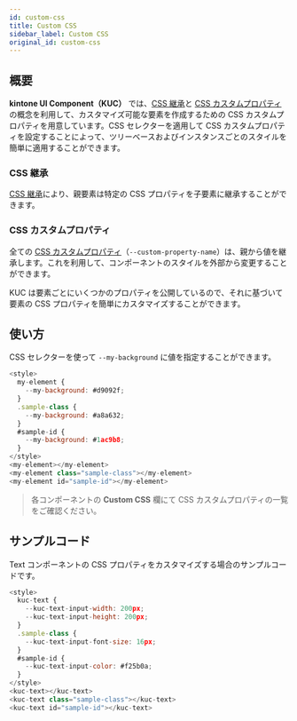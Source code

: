 ```yaml
---
id: custom-css
title: Custom CSS
sidebar_label: Custom CSS
original_id: custom-css
---
```


## 概要

**kintone UI Component（KUC）** では、[CSS 継承](#css-継承)と [CSS カスタムプロパティ](#css-カスタムプロパティ)の概念を利用して、カスタマイズ可能な要素を作成するための CSS カスタムプロパティを用意しています。CSS セレクターを適用して CSS カスタムプロパティを設定することによって、ツリーベースおよびインスタンスごとのスタイルを簡単に適用することができます。

### CSS 継承

[CSS 継承](https://developer.mozilla.org/ja/docs/Web/CSS/inheritance)により、親要素は特定の CSS プロパティを子要素に継承することができます。

### CSS カスタムプロパティ

全ての [CSS カスタムプロパティ](https://developer.mozilla.org/ja/docs/Web/CSS/Using_CSS_custom_properties)（`--custom-property-name`）は、親から値を継承します。これを利用して、コンポーネントのスタイルを外部から変更することができます。

KUC は要素ごとにいくつかのプロパティを公開しているので、それに基づいて要素の CSS プロパティを簡単にカスタマイズすることができます。

## 使い方

CSS セレクターを使って `--my-background` に値を指定することができます。

```javascript
<style>
  my-element {
    --my-background: #d9092f;
  }
  .sample-class {
    --my-background: #a8a632;
  }
  #sample-id {
    --my-background: #1ac9b8;
  }
</style>
<my-element></my-element>
<my-element class="sample-class"></my-element>
<my-element id="sample-id"></my-element>
```

> 各コンポーネントの **Custom CSS** 欄にて CSS カスタムプロパティの一覧をご確認ください。

## サンプルコード

Text コンポーネントの CSS プロパティをカスタマイズする場合のサンプルコードです。

```javascript
<style>
  kuc-text {
    --kuc-text-input-width: 200px;
    --kuc-text-input-height: 200px;
  }
  .sample-class {
    --kuc-text-input-font-size: 16px;
  }
  #sample-id {
    --kuc-text-input-color: #f25b0a;
  }
</style>
<kuc-text></kuc-text>
<kuc-text class="sample-class"></kuc-text>
<kuc-text id="sample-id"></kuc-text>
```
